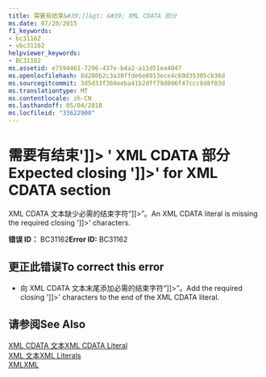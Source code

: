 ```yaml
---
title: 需要有结束&#39;]]&gt; &#39; XML CDATA 部分
ms.date: 07/20/2015
f1_keywords:
- bc31162
- vbc31162
helpviewer_keywords:
- BC31162
ms.assetid: e7594461-7296-437e-b4a2-a11d51ea4047
ms.openlocfilehash: 8d280b2c3a38ffde6e0913ece4c69d35305cb36d
ms.sourcegitcommit: 3d5d33f384eeba41b2dff79d096f47ccc8d8f03d
ms.translationtype: MT
ms.contentlocale: zh-CN
ms.lasthandoff: 05/04/2018
ms.locfileid: "33622900"
---
```

# <a name="expected-closing-39gt39-for-xml-cdata-section"></a><span data-ttu-id="38066-102">需要有结束&#39;]]&gt; &#39; XML CDATA 部分</span><span class="sxs-lookup"><span data-stu-id="38066-102">Expected closing &#39;]]&gt;&#39; for XML CDATA section</span></span>
<span data-ttu-id="38066-103">XML CDATA 文本缺少必需的结束字符“]]>”。</span><span class="sxs-lookup"><span data-stu-id="38066-103">An XML CDATA literal is missing the required closing ']]>' characters.</span></span>  
  
 <span data-ttu-id="38066-104">**错误 ID：** BC31162</span><span class="sxs-lookup"><span data-stu-id="38066-104">**Error ID:** BC31162</span></span>  
  
## <a name="to-correct-this-error"></a><span data-ttu-id="38066-105">更正此错误</span><span class="sxs-lookup"><span data-stu-id="38066-105">To correct this error</span></span>  
  
-   <span data-ttu-id="38066-106">向 XML CDATA 文本末尾添加必需的结束字符“]]>”。</span><span class="sxs-lookup"><span data-stu-id="38066-106">Add the required closing ']]>' characters to the end of the XML CDATA literal.</span></span>  
  
## <a name="see-also"></a><span data-ttu-id="38066-107">请参阅</span><span class="sxs-lookup"><span data-stu-id="38066-107">See Also</span></span>  
 [<span data-ttu-id="38066-108">XML CDATA 文本</span><span class="sxs-lookup"><span data-stu-id="38066-108">XML CDATA Literal</span></span>](../../visual-basic/language-reference/xml-literals/xml-cdata-literal.md)  
 [<span data-ttu-id="38066-109">XML 文本</span><span class="sxs-lookup"><span data-stu-id="38066-109">XML Literals</span></span>](../../visual-basic/language-reference/xml-literals/index.md)  
 [<span data-ttu-id="38066-110">XML</span><span class="sxs-lookup"><span data-stu-id="38066-110">XML</span></span>](../../visual-basic/programming-guide/language-features/xml/index.md)
